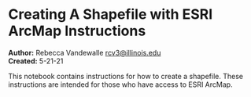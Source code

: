 # Creating A Shapefile with ESRI ArcMap Instructions

**Author:** Rebecca Vandewalle rcv3@illinois.edu
<br>**Created:** 5-21-21

This notebook contains instructions for how to create a shapefile. These instructions are intended for those who have access to ESRI ArcMap.
